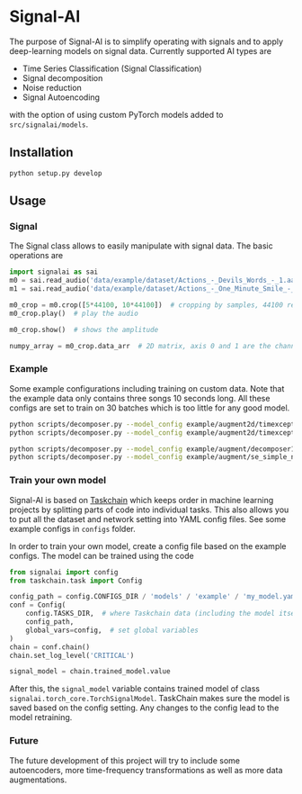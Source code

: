 # Signal-AI

The purpose of Signal-AI is to simplify operating with signals and to apply
deep-learning models on signal data. 
Currently supported AI types are

- Time Series Classification (Signal Classification)
- Signal decomposition
- Noise reduction
- Signal Autoencoding

with the option of using custom PyTorch models added to `src/signalai/models`.

## Installation
```
python setup.py develop
```

## Usage 

### Signal

The Signal class allows to easily manipulate with signal data. The basic operations are
```python
import signalai as sai
m0 = sai.read_audio('data/example/dataset/Actions_-_Devils_Words_-_1.aac')  # sai.Signal class
m1 = sai.read_audio('data/example/dataset/Actions_-_One_Minute_Smile_-_3.aac')

m0_crop = m0.crop([5*44100, 10*44100])  # cropping by samples, 44100 represents the sampling frequency
m0_crop.play()  # play the audio

m0_crop.show()  # shows the amplitude

numpy_array = m0_crop.data_arr  # 2D matrix, axis 0 and 1 are the channel and time axes, respectively 
```

### Example

Some example configurations including training on custom data. Note that the example
data only contains three songs 10 seconds long. All these configs are set to train
on 30 batches which is too little for any good model.

```bash
python scripts/decomposer.py --model_config example/augment2d/timexception_selu_at_magpha.yaml --eval_dir data/example/predict
python scripts/decomposer.py --model_config example/augment2d/timexception_selu_noat_mag.yaml --eval_dir data/example/predict

python scripts/decomposer.py --model_config example/augment/decomposer1L255_nores_bot64_n64.yaml --eval_dir data/example/predict
python scripts/decomposer.py --model_config example/augment/se_simple_noat_sep.yaml --eval_dir data/example/predict
```

### Train your own model

Signal-AI is based on [Taskchain](https://pypi.org/project/taskchain/) which keeps 
order in machine learning projects by splitting parts of code into individual
tasks. This also allows you to put all the dataset and network setting into
YAML config files. See some example configs in `configs` folder.

In order to train your own model, create a config file based on the example configs.
The model can be trained using the code 

```python
from signalai import config
from taskchain.task import Config

config_path = config.CONFIGS_DIR / 'models' / 'example' / 'my_model.yaml'
conf = Config(
    config.TASKS_DIR,  # where Taskchain data (including the model itself) should be stored
    config_path,
    global_vars=config,  # set global variables
)
chain = conf.chain()
chain.set_log_level('CRITICAL')

signal_model = chain.trained_model.value
```

After this, the `signal_model` variable contains trained model of class 
`signalai.torch_core.TorchSignalModel`. TaskChain makes sure the model is saved
based on the config setting. Any changes to the config lead to the model retraining.

### Future

The future development of this project will try to include some autoencoders,
more time-frequency transformations as well as more data augmentations.